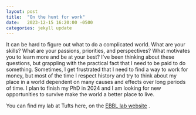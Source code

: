 ```yaml
---
layout: post
title:  "On the hunt for work"
date:   2023-12-15 16:20:00 -0500
categories: jekyll update
---
```


It can be hard to figure out what to do a complicated world. What are your skills? What are your passions, priorities, and perspectives? What motivates you to learn more and be at your best? I've been thinking about these questions, but grappling with the practical fact that I need to be paid to do something. Sometimes, I get frustrated that I need to find a way to work for money, but most of the time I respect history and try to think about my place in a world dependent on many causes and effects over long periods of time. I plan to finish my PhD in 2024 and I am looking for new opportunities to survive make the world a better place to live.

You can find my lab at Tufts here, on the [EBBL lab website][ebbl-lab] . 

[ebbl-lab]: https://sites.tufts.edu/emotiononthebrain/

